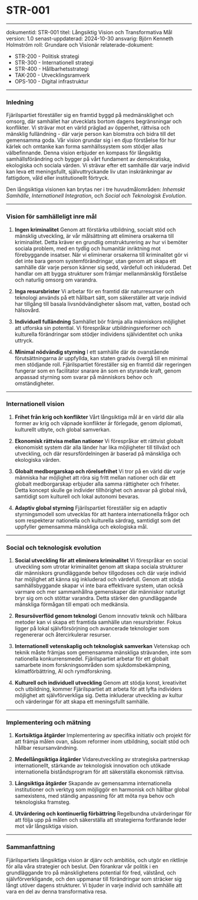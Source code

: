 # STR-001
---
dokumentid: STR-001
titel: Långsiktig Vision och Transformativa Mål
version: 1.0
senast-uppdaterad: 2024-10-30
ansvarig: Björn Kenneth Holmström
roll: Grundare och Visionär
relaterade-dokument:
- STR-200 - Politisk strategi
- STR-300 - Internationell strategi
- STR-400 - Hållbarhetsstrategi
- TAK-200 - Utvecklingsramverk
- OPS-100 - Digital infrastruktur

---

### Inledning

Fjärilspartiet föreställer sig en framtid byggd på medmänsklighet och omsorg, där samhället har utvecklats bortom dagens begränsningar och konflikter. Vi strävar mot en värld präglad av öppenhet, rättvisa och mänsklig fulländning - där varje person kan blomstra och bidra till det gemensamma goda. Vår vision grundar sig i en djup förståelse för hur kärlek och omtanke kan forma samhällssystem som stödjer allas välbefinnande. Denna vision erbjuder en kompass för långsiktig samhällsförändring och bygger på vårt fundament av demokratiska, ekologiska och sociala värden. Vi strävar efter ett samhälle där varje individ kan leva ett meningsfullt, självuttryckande liv utan inskränkningar av fattigdom, våld eller institutionellt förtryck.

Den långsiktiga visionen kan brytas ner i tre huvudmålområden: *Inhemskt Samhälle*, *Internationell Integration*, och *Social och Teknologisk Evolution*.

---

### Vision för samhälleligt inre mål

1. **Ingen kriminalitet**
 Genom att förstärka utbildning, socialt stöd och mänsklig utveckling, är vår målsättning att eliminera orsakerna till kriminalitet. Detta kräver en grundlig omstrukturering av hur vi bemöter sociala problem, med en tydlig och humanitär inriktning mot förebyggande insatser. När vi eliminerar orsakerna till kriminalitet gör vi det inte bara genom systemförändringar, utan genom att skapa ett samhälle där varje person känner sig sedd, värdefull och inkluderad. Det handlar om att bygga strukturer som främjar mellanmänsklig förståelse och naturlig omsorg om varandra.

2. **Inga resursbrister**
 Vi arbetar för en framtid där naturresurser och teknologi används på ett hållbart sätt, som säkerställer att varje individ har tillgång till basala livsnödvändigheter såsom mat, vatten, bostad och hälsovård.

3. **Individuell fulländning**
 Samhället bör främja alla människors möjlighet att utforska sin potential. Vi förespråkar utbildningsreformer och kulturella förändringar som stödjer individens självidentitet och unika uttryck.

4. **Minimal nödvändig styrning**
 I ett samhälle där de ovanstående förutsättningarna är uppfyllda, kan staten gradvis övergå till en minimal men stödjande roll. Fjärilspartiet föreställer sig en framtid där regeringen fungerar som en facilitator snarare än som en styrande kraft, genom anpassad styrning som svarar på människors behov och omständigheter.

---

### Internationell vision

1. **Frihet från krig och konflikter**
 Vårt långsiktiga mål är en värld där alla former av krig och väpnade konflikter är förlegade, genom diplomati, kulturellt utbyte, och global samverkan.

2. **Ekonomisk rättvisa mellan nationer**
 Vi förespråkar ett rättvist globalt ekonomiskt system där alla länder har lika möjligheter till tillväxt och utveckling, och där resursfördelningen är baserad på mänskliga och ekologiska värden.

3. **Globalt medborgarskap och rörelsefrihet**
 Vi tror på en värld där varje människa har möjlighet att röra sig fritt mellan nationer och där ett globalt medborgarskap erbjuder alla samma rättigheter och friheter. Detta koncept skulle ge individer tillhörighet och ansvar på global nivå, samtidigt som kulturell och lokal autonomi bevaras.

4. **Adaptiv global styrning**
 Fjärilspartiet föreställer sig en adaptiv styrningsmodell som utvecklas för att hantera internationella frågor och som respekterar nationella och kulturella särdrag, samtidigt som det uppfyller gemensamma mänskliga och ekologiska mål.

---

### Social och teknologisk evolution

1. **Social utveckling för att eliminera kriminalitet**
 Vi förespråkar en social utveckling som utrotar kriminalitet genom att skapa sociala strukturer där människors grundläggande behov tillgodoses och där varje individ har möjlighet att känna sig inkluderad och värdefull. Genom att stödja samhällsbyggande skapar vi inte bara effektivare system, utan också varmare och mer sammanhållna gemenskaper där människor naturligt bryr sig om och stöttar varandra. Detta stärker den grundläggande mänskliga förmågan till empati och medkänsla.

2. **Resursöverflöd genom teknologi**
 Genom innovativ teknik och hållbara metoder kan vi skapa ett framtida samhälle utan resursbrister. Fokus ligger på lokal självförsörjning och avancerade teknologier som regenererar och återcirkulerar resurser.

3. **Internationell vetenskaplig och teknologisk samverkan**
 Vetenskap och teknik måste främjas som gemensamma mänskliga strävanden, inte som nationella konkurrensmedel. Fjärilspartiet arbetar för ett globalt samarbete inom forskningsområden som sjukdomsbekämpning, klimatförbättring, AI och rymdforskning.

4. **Kulturell och individuell utveckling**
 Genom att stödja konst, kreativitet och utbildning, kommer Fjärilspartiet att arbeta för att lyfta individers möjlighet att självförverkliga sig. Detta inkluderar utveckling av kultur och värderingar för att skapa ett meningsfullt samhälle.

---

### Implementering och mätning

1. **Kortsiktiga åtgärder**
 Implementering av specifika initiativ och projekt för att främja målen ovan, såsom reformer inom utbildning, socialt stöd och hållbar resursanvändning.

2. **Medellångsiktiga åtgärder**
 Vidareutveckling av strategiska partnerskap internationellt, stärkande av teknologisk innovation och utökade internationella biståndsprogram för att säkerställa ekonomisk rättvisa.

3. **Långsiktiga åtgärder**
 Skapande av gemensamma internationella institutioner och verktyg som möjliggör en harmonisk och hållbar global samexistens, med ständig anpassning för att möta nya behov och teknologiska framsteg.

4. **Utvärdering och kontinuerlig förbättring**
 Regelbundna utvärderingar för att följa upp på målen och säkerställa att strategierna fortfarande leder mot vår långsiktiga vision.

---

### Sammanfattning

Fjärilspartiets långsiktiga vision är djärv och ambitiös, och utgör en riktlinje för alla våra strategier och beslut. Den förankrar vår politik i en grundläggande tro på mänsklighetens potential för fred, välstånd, och självförverkligande, och den uppmanar till förändringar som sträcker sig långt utöver dagens strukturer. Vi bjuder in varje individ och samhälle att vara en del av denna transformativa resa.

